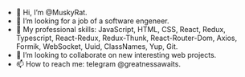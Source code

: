 - 👋 Hi, I’m @MuskyRat.
- 👀 I’m looking for a job of a software engeneer.
- 🌱 My professional skills: JavaScript, HTML, CSS, React, Redux, Typescript, React-Redux, Redux-Thunk, React-Router-Dom, Axios, Formik, WebSocket, Uuid, ClassNames, Yup, Git.
- 💞️ I’m looking to collaborate on new interesting web projects.
- 📫 How to reach me: telegram @greatnessawaits.

<!---
MuskyRat/MuskyRat is a ✨ special ✨ repository because its `README.md` (this file) appears on your GitHub profile.
You can click the Preview link to take a look at your changes.
--->
